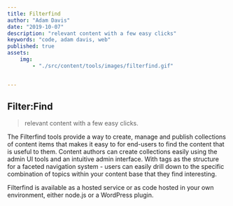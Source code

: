 ```yaml
---
title: Filterfind
author: "Adam Davis"
date: "2019-10-07"
description: "relevant content with a few easy clicks"
keywords: "code, adam davis, web"
published: true
assets:
    img:
        - "./src/content/tools/images/filterfind.gif"


---
```


## Filter:Find

> relevant content with a few easy clicks.

The Filterfind tools provide a way to create, manage and publish collections of content items that makes it easy to for end-users to find the content that is useful to them.  Content authors can create collections easily using the admin UI tools and an intuitive admin interface.  With tags as the structure for a faceted navigation system - users can easily drill down to the specific combination of topics within your content base that they find interesting.

Filterfind is available as a hosted service or as code hosted in your own environment, either node.js or a WordPress plugin. 
